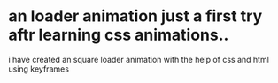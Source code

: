 # an loader animation just a first try aftr learning css animations..
i have created an square loader animation 
with the help of css and html using keyframes 